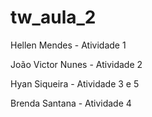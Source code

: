 # tw_aula_2

Hellen Mendes - Atividade 1

João Victor Nunes - Atividade 2

Hyan Siqueira - Atividade 3 e 5

Brenda Santana - Atividade 4
